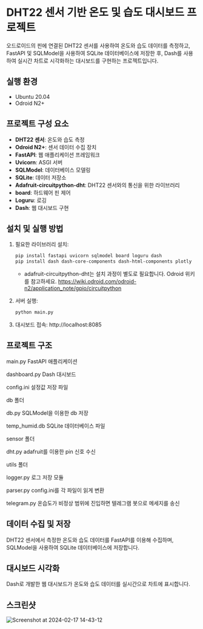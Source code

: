 # DHT22 센서 기반 온도 및 습도 대시보드 프로젝트

오드로이드의 핀에 연결된 DHT22 센서를 사용하여 온도와 습도 데이터를 측정하고, FastAPI 및 SQLModel을 사용하여 SQLite 데이터베이스에 저장한 후, Dash를 사용하여 실시간 차트로 시각화하는 대시보드를 구현하는 프로젝트입니다.

## 실행 환경
- Ubuntu 20.04
- Odroid N2+

## 프로젝트 구성 요소

- **DHT22 센서**: 온도와 습도 측정
- **Odroid N2+**: 센서 데이터 수집 장치
- **FastAPI**: 웹 애플리케이션 프레임워크
- **Uvicorn**: ASGI 서버
- **SQLModel**: 데이터베이스 모델링
- **SQLite**: 데이터 저장소
- **Adafruit-circuitpython-dht**: DHT22 센서와의 통신을 위한 라이브러리
- **board**: 하드웨어 핀 제어
- **Loguru**: 로깅
- **Dash**: 웹 대시보드 구현

## 설치 및 실행 방법

1. 필요한 라이브러리 설치:
    ```bash
    pip install fastapi uvicorn sqlmodel board loguru dash
    pip install dash dash-core-components dash-html-components plotly
    ```
    * adafruit-circuitpython-dht는 설치 과정이 별도로 필요합니다. Odroid 위키를 참고하세요. https://wiki.odroid.com/odroid-n2/application_note/gpio/circuitpython

2. 서버 실행:
    ```bash
    python main.py
    ```

3. 대시보드 접속:
    http://localhost:8085
   
## 프로젝트 구조

main.py 
FastAPI 애플리케이션

dashboard.py 
Dash 대시보드

config.ini
설정값 저장 파일

db 폴더

db.py
SQLModel을 이용한 db 저장

temp_humid.db 
SQLite 데이터베이스 파일

sensor 폴더

dht.py
adafruit를 이용한 pin 신호 수신

utils 폴더

logger.py
로그 저장 모듈

parser.py
config.ini를 각 파일이 읽게 변환

telegram.py
온습도가 비정상 범위에 진입하면 텔레그램 봇으로 메세지를 송신


## 데이터 수집 및 저장

DHT22 센서에서 측정한 온도와 습도 데이터를 FastAPI를 이용해 수집하며, SQLModel을 사용하여 SQLite 데이터베이스에 저장합니다.

## 대시보드 시각화

Dash로 개발한 웹 대시보드가 온도와 습도 데이터를 실시간으로 차트에 표시합니다.

## 스크린샷

![Screenshot at 2024-02-17 14-43-12](https://github.com/ksm463/odroid_dashboard/assets/113885176/a62728e2-f4e8-4439-ab0f-f9968184cacb)

